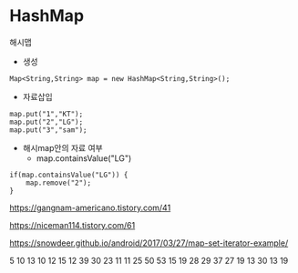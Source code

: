 # HashMap

해시맵

- 생성

```
Map<String,String> map = new HashMap<String,String>();
```



- 자료삽입

```
map.put("1","KT");
map.put("2","LG");
map.put("3","sam");
```



- 해시map안의 자료 여부
  - map.containsValue("LG")

```
if(map.containsValue("LG")) {
	map.remove("2");
}
```



https://gangnam-americano.tistory.com/41

https://niceman114.tistory.com/61

https://snowdeer.github.io/android/2017/03/27/map-set-iterator-example/



5
10 13 10 12 15
12 39 30 23 11
11 25 50 53 15
19 28 29 37 27
19 13 30 13 19

